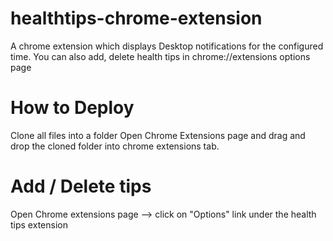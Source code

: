 # healthtips-chrome-extension
A chrome extension which displays Desktop notifications for the configured time. 
You can also add, delete health tips in chrome://extensions options page


# How to Deploy
Clone all files into a folder
Open Chrome Extensions page and drag and drop the cloned folder into chrome extensions tab.

# Add / Delete tips
Open Chrome extensions page --> click on "Options" link under the health tips extension
